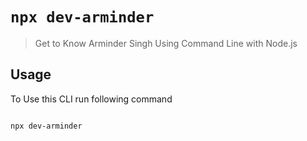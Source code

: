 # `npx dev-arminder`

> Get to Know Arminder Singh Using Command Line with Node.js

## Usage

To Use this CLI run following command

```sh

npx dev-arminder

```
